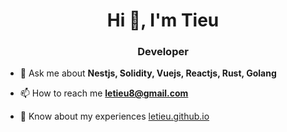 

<h1 align="center">Hi 👋, I'm Tieu</h1>
<h3 align="center">Developer</h3>


- 💬 Ask me about **Nestjs, Solidity, Vuejs, Reactjs, Rust, Golang**

- 📫 How to reach me **letieu8@gmail.com**

- 📄 Know about my experiences [letieu.github.io](https://coingen20.netlify.app/)
